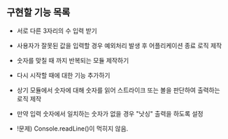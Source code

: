 ## 구현할 기능 목록
- 서로 다른 3자리의 수 입력 받기
- 사용자가 잘못된 값을 입력할 경우 예외처리 발생 후 어플리케이션 종료 로직 제작
- 숫자를 맞칠 때 까지 반복되는 모듈 제작하기
- 다시 시작할 때에 대한 기능 추가하기
- 상기 모듈에서 숫자에 대해 숫자를 읽어 스트라이크 또는 볼을 판단하여 출력하는 로직 제작
- 만약 입력 숫자에서 일치하는 숫자가 없을 경우 "낫싱" 출력을 하도록 설정

- !문제) Console.readLine()이 먹히지 않음.